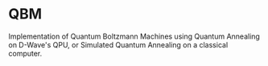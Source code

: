 # QBM
Implementation of Quantum Boltzmann Machines using Quantum Annealing on D-Wave's QPU, or Simulated Quantum Annealing on a classical computer.
